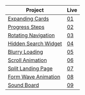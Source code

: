 | Project                                                                                                                     | Live                                                                         |
 | --------------------------------------------------------------------------------------------------------------------------- | --------------------------------------------------------------------------------- |
 | [Expanding Cards](https://github.com/isinnur/50projects50days/tree/main/Day%201-%20Expanding%20cards)                       |    [01](https://venerable-swan-40a01b.netlify.app/)|
| [Progress Steps](https://github.com/isinnur/50projects50days/tree/main/Day%202-Progress%20Steps)                       |    [02](https://dynamic-smakager-5da375.netlify.app)|
| [Rotating Navigation](https://github.com/isinnur/50projects50days/tree/main/Day%203-Rotating%20Navigation)                       |    [03](https://animated-sunburst-ca9762.netlify.app)|
| [Hidden Search Widget](https://github.com/isinnur/50projects50days/tree/main/day4-hidden-search-widget)                       |    [04](https://lucent-baklava-15e242.netlify.app)|
| [Blurry Loading](https://github.com/isinnur/50projects50days/tree/main/day5-blurry-loading)                       |    [05](https://gentle-alfajores-2a5bde.netlify.app)|
| [Scroll Animation](https://github.com/isinnur/50projects50days/tree/main/day6-scroll-animation)                       |    [06](https://musical-stardust-b1ff7a.netlify.app)|
| [Split Landing Page](https://github.com/isinnur/50projects50days/tree/main/day7-split-landing-page)                       |    [07](https://prismatic-croquembouche-ae9e1a.netlify.app)|
| [Form Wave Animation](https://github.com/isinnur/50projects50days/tree/main/day8-form-wave-animation)                       |    [08](https://zingy-chebakia-178b0d.netlify.app)|
| [Sound Board](https://github.com/isinnur/50projects50days/tree/main/day9-sound-board)                       |    [09](https://strong-llama-3278a1.netlify.app)|
